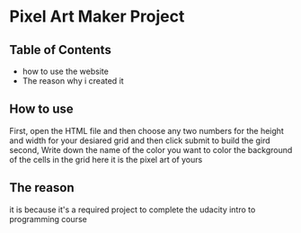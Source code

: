 # Pixel Art Maker Project

## Table of Contents

* how to use the website
* The reason why i created it

## How to use

First, open the HTML file 
and then choose any two numbers for the height and width for your desiared grid
and then click submit to build the gird 
second, Write down the name of the color you want to color the background of the cells in the grid
here it is the pixel art of yours

## The reason

it is because it's a required project to complete the udacity intro to programming course
